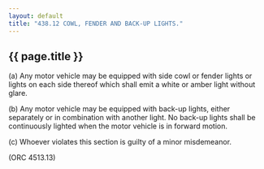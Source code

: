 ```yaml
---
layout: default 
title: "438.12 COWL, FENDER AND BACK-UP LIGHTS."
---
```


{{ page.title }}
----------------

​(a) Any motor vehicle may be equipped with side cowl or fender lights
or lights on each side thereof which shall emit a white or amber light
without glare.

​(b) Any motor vehicle may be equipped with back-up lights, either
separately or in combination with another light. No back-up lights shall
be continuously lighted when the motor vehicle is in forward motion.

​(c) Whoever violates this section is guilty of a minor misdemeanor.

(ORC 4513.13)
